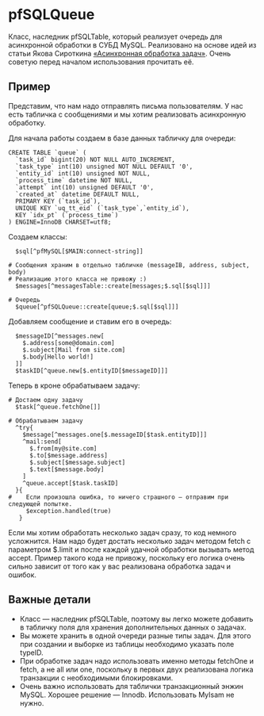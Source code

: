 pfSQLQueue
==========

Класс, наследник pfSQLTable, который реализует очередь для асинхронной обработки в СУБД MySQL. Реализовано на основе идей из статьи Якова Сироткина [«Асинхронная обработка задач»](http://telamon.ru/articles/async.html). Очень советую перед началом использования прочитать её.

Пример
------

Представим, что нам надо отправлять письма пользователям. У нас есть табличка с сообщениями и мы хотим реализовать асинхронную обработку.

Для начала работы создаем в базе данных табличку для очереди:

    CREATE TABLE `queue` (
      `task_id` bigint(20) NOT NULL AUTO_INCREMENT,
      `task_type` int(10) unsigned NOT NULL DEFAULT '0',
      `entity_id` int(10) unsigned NOT NULL,
      `process_time` datetime NOT NULL,
      `attempt` int(10) unsigned DEFAULT '0',
      `created_at` datetime DEFAULT NULL,
      PRIMARY KEY (`task_id`),
      UNIQUE KEY `uq_tt_eid` (`task_type`,`entity_id`),
      KEY `idx_pt` (`process_time`)
    ) ENGINE=InnoDB CHARSET=utf8;

Создаем классы:

      $sql[^pfMySQL[$MAIN:connect-string]]
     
    # Сообщения храним в отдельно табличке (messageIВ, address, subject, body)
    # Реализацию этого класса не привожу :)
      $messages[^messagesTable::create[messages;$.sql[$sql]]]
     
    # Очередь
      $queue[^pfSQLQueue::create[queue;$.sql[$sql]]]

Добавляем сообщение и ставим его в очередь:

      $messageID[^messages.new[
        $.address[some@domain.com]
        $.subject[Mail from site.com]
        $.body[Hello world!]
      ]]
      $taskID[^queue.new[$.entityID[$messageID]]]

Теперь в кроне обрабатываем задачу:

    # Достаем одну задачу
      $task[^queue.fetchOne[]]
      
    # Обрабатываем задачу
      ^try{
        $message[^messages.one[$.messageID[$task.entityID]]]
        ^mail:send[
          $.from[my@site.com]
          $.to[$message.address]
          $.subject[$message.subject]
          $.text[$message.body]
        ]
        ^queue.accept[$task.taskID]
      }{
    #    Если произошла ошибка, то ничего страшного — отправим при следующей попытке.
         $exception.handled(true)
       }

Если мы хотим обработать несколько задач сразу, то код немного усложнится. Нам надо будет достать несколько задач методом fetch с параметром $.limit и после каждой удачной обработки вызывать метод accept. Пример такого кода не привожу, поскольку его логика очень сильно зависит от того как у вас реализована обработка задач и ошибок.

Важные детали
-------------

* Класс — наследник pfSQLTable, поэтому вы легко можете добавить в табличку поля для хранения дополнительных данных о задачах.
* Вы можете хранить в одной очереди разные типы задач. Для этого при создании и выборке из таблицы необходимо указать поле typeID.
* При обработке задач надо использовать именно методы fetchOne и fetch, а не all или one, поскольку в первых двух реализована логика транзакции с необходимыми блокировками.
* Очень важно использовать для таблички транзакционный энжин MySQL. Хорошее решение —  Innodb. Использовать MyIsam не нужно.
